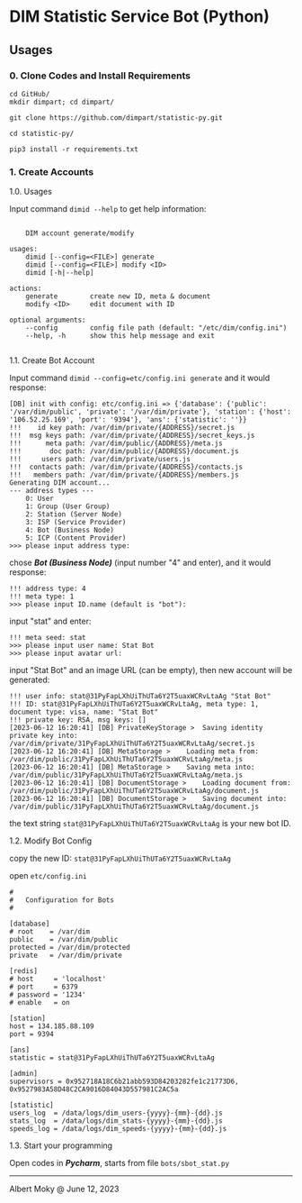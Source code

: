 # DIM Statistic Service Bot (Python)

## Usages

### 0. Clone Codes and Install Requirements

```
cd GitHub/
mkdir dimpart; cd dimpart/

git clone https://github.com/dimpart/statistic-py.git

cd statistic-py/

pip3 install -r requirements.txt
```

### 1. Create Accounts

1.0. Usages

Input command ```dimid --help``` to get help information:

```

    DIM account generate/modify

usages:
    dimid [--config=<FILE>] generate
    dimid [--config=<FILE>] modify <ID>
    dimid [-h|--help]

actions:
    generate        create new ID, meta & document
    modify <ID>     edit document with ID

optional arguments:
    --config        config file path (default: "/etc/dim/config.ini")
    --help, -h      show this help message and exit


```

1.1. Create Bot Account

Input command ```dimid --config=etc/config.ini generate``` and it would response:

```
[DB] init with config: etc/config.ini => {'database': {'public': '/var/dim/public', 'private': '/var/dim/private'}, 'station': {'host': '106.52.25.169', 'port': '9394'}, 'ans': {'statistic': ''}}
!!!    id key path: /var/dim/private/{ADDRESS}/secret.js
!!!  msg keys path: /var/dim/private/{ADDRESS}/secret_keys.js
!!!      meta path: /var/dim/public/{ADDRESS}/meta.js
!!!       doc path: /var/dim/public/{ADDRESS}/document.js
!!!     users path: /var/dim/private/users.js
!!!  contacts path: /var/dim/private/{ADDRESS}/contacts.js
!!!   members path: /var/dim/private/{ADDRESS}/members.js
Generating DIM account...
--- address types ---
    0: User
    1: Group (User Group)
    2: Station (Server Node)
    3: ISP (Service Provider)
    4: Bot (Business Node)
    5: ICP (Content Provider)
>>> please input address type:
```

chose ***Bot (Business Node)*** (input number "4" and enter), and it would response:

```
!!! address type: 4
!!! meta type: 1
>>> please input ID.name (default is "bot"):
```

input "stat" and enter:

```
!!! meta seed: stat
>>> please input user name: Stat Bot
>>> please input avatar url:
```

input "Stat Bot" and an image URL (can be empty), then new account will be generated:

```
!!! user info: stat@31PyFapLXhUiThUTa6Y2T5uaxWCRvLtaAg "Stat Bot" 
!!! ID: stat@31PyFapLXhUiThUTa6Y2T5uaxWCRvLtaAg, meta type: 1, document type: visa, name: "Stat Bot"
!!! private key: RSA, msg keys: []
[2023-06-12 16:20:41] [DB] PrivateKeyStorage >	Saving identity private key into: /var/dim/private/31PyFapLXhUiThUTa6Y2T5uaxWCRvLtaAg/secret.js
[2023-06-12 16:20:41] [DB] MetaStorage >	Loading meta from: /var/dim/public/31PyFapLXhUiThUTa6Y2T5uaxWCRvLtaAg/meta.js
[2023-06-12 16:20:41] [DB] MetaStorage >	Saving meta into: /var/dim/public/31PyFapLXhUiThUTa6Y2T5uaxWCRvLtaAg/meta.js
[2023-06-12 16:20:41] [DB] DocumentStorage >	Loading document from: /var/dim/public/31PyFapLXhUiThUTa6Y2T5uaxWCRvLtaAg/document.js
[2023-06-12 16:20:41] [DB] DocumentStorage >	Saving document into: /var/dim/public/31PyFapLXhUiThUTa6Y2T5uaxWCRvLtaAg/document.js
```

the text string ```stat@31PyFapLXhUiThUTa6Y2T5uaxWCRvLtaAg``` is your new bot ID.


1.2. Modify Bot Config

copy the new ID: ```stat@31PyFapLXhUiThUTa6Y2T5uaxWCRvLtaAg```

open ```etc/config.ini```

```
#
#   Configuration for Bots
#

[database]
# root    = /var/dim
public    = /var/dim/public
protected = /var/dim/protected
private   = /var/dim/private

[redis]
# host     = 'localhost'
# port     = 6379
# password = '1234'
# enable   = on

[station]
host = 134.185.88.109
port = 9394

[ans]
statistic = stat@31PyFapLXhUiThUTa6Y2T5uaxWCRvLtaAg

[admin]
supervisors = 0x952718A18C6b21abb593D84203282fe1c21773D6, 0x9527983A58D48C2CA9016D84043D557981C2AC5a

[statistic]
users_log  = /data/logs/dim_users-{yyyy}-{mm}-{dd}.js
stats_log  = /data/logs/dim_stats-{yyyy}-{mm}-{dd}.js
speeds_log = /data/logs/dim_speeds-{yyyy}-{mm}-{dd}.js
```

1.3. Start your programming

Open codes in ***Pycharm***, starts from file ```bots/sbot_stat.py```

----
Albert Moky @ June 12, 2023

